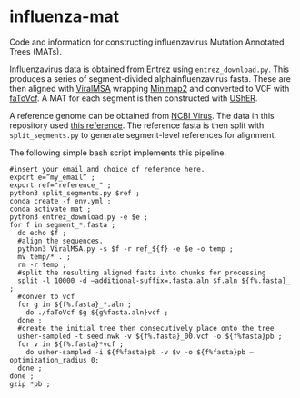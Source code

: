 # influenza-mat
Code and information for constructing influenzavirus Mutation Annotated Trees (MATs). 

Influenzavirus data is obtained from Entrez using `entrez_download.py`. This produces a series of segment-divided alphainfluenzavirus fasta. These are then aligned with [ViralMSA](https://github.com/niemasd/ViralMSA) wrapping [Minimap2](https://github.com/lh3/minimap2) and converted to VCF with [faToVcf](http://hgdownload.cse.ucsc.edu/admin/exe/). A MAT for each segment is then constructed with [UShER](https://github.com/yatisht/usher). 

A reference genome can be obtained from [NCBI Virus](https://0-www-ncbi-nlm-nih-gov.brum.beds.ac.uk/labs/virus/vssi/#/virus?SeqType_s=Genome&VirusLineage_ss=Alphainfluenzavirus,%20taxid:197911). The data in this repository used [this reference](https://0-www-ncbi-nlm-nih-gov.brum.beds.ac.uk/assembly/GCF_001343785.1). The reference fasta is then split with `split_segments.py` to generate segment-level references for alignment.

The following simple bash script implements this pipeline.

```
#insert your email and choice of reference here.
export e=”my_email” ; 
export ref="reference_" ; 
python3 split_segments.py $ref ;
conda create -f env.yml ;
conda activate mat ;
python3 entrez_download.py -e $e ;
for f in segment_*.fasta ; 
  do echo $f ; 
  #align the sequences.
  python3 ViralMSA.py -s $f -r ref_${f} -e $e -o temp ; 
  mv temp/* . ; 
  rm -r temp ; 
  #split the resulting aligned fasta into chunks for processing
  split -l 10000 -d –additional-suffix=.fasta.aln $f.aln ${f%.fasta}_ ;
  #conver to vcf
  for g in ${f%.fasta}_*.aln ;
    do ./faToVcf $g ${g%fasta.aln}vcf ; 
  done ;
  #create the initial tree then consecutively place onto the tree
  usher-sampled -t seed.nwk -v ${f%.fasta}_00.vcf -o ${f%fasta}pb ;
  for v in ${f%.fasta}*vcf ; 
    do usher-sampled -i ${f%fasta}pb -v $v -o ${f%fasta}pb –optimization_radius 0;
  done ;
done ;
gzip *pb ;
```
